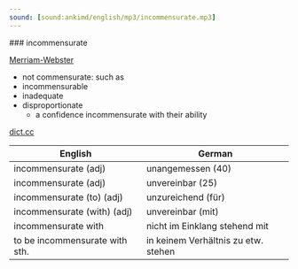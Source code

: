 ```yaml
---
sound: [sound:ankimd/english/mp3/incommensurate.mp3]
---
```


\### incommensurate

[Merriam-Webster](https://www.merriam-webster.com/dictionary/incommensurate)

- not commensurate: such as
- incommensurable
- inadequate
- disproportionate
    - a confidence incommensurate with their ability

[dict.cc](https://www.dict.cc/incommensurate)

| English        | German       |
| -------------- | ------------ |
| incommensurate (adj) | unangemessen (40) |
| incommensurate (adj) | unvereinbar (25) |
| incommensurate (to) (adj) | unzureichend (für) |
| incommensurate (with) (adj) | unvereinbar (mit) |
| incommensurate with | nicht im Einklang stehend mit |
| to be incommensurate with sth. | in keinem Verhältnis zu etw. stehen |
